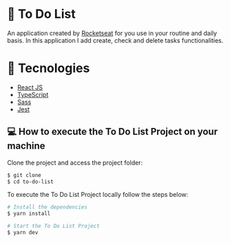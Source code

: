 # 🔖 To Do List

An application created by <a target="_blank" href="https://www.rocketseat.com.br">Rocketseat</a> for you use in your routine and daily basis. In this application I add create, check and delete tasks functionalities. 

# 🔧 Tecnologies
- [React JS](https://reactjs.org)
- [TypeScript](https://www.typescriptlang.org/)
- [Sass](https://sass-lang.com)
- [Jest](https://jestjs.io/pt-BR/)

## 💻 How to execute the To Do List Project on your machine

Clone the project and access the project folder:
```bash
$ git clone 
$ cd to-do-list
```
To execute the To Do List Project locally follow the steps below:
```bash
# Install the dependencies
$ yarn install

# Start the To Do List Project
$ yarn dev
```
